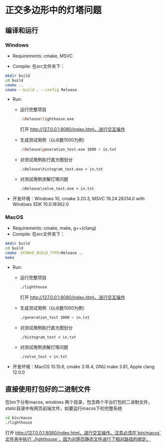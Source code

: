 # 正交多边形中的灯塔问题

## 编译和运行
### Windows

- Requirements: cmake, MSVC

- Compile: 在src文件夹下：

```bash
mkdir build
cd build
cmake ..
cmake --build . --config Release
```

- Run:
  - 运行完整项目

    ```bash
    .\Release\lighthouse.exe
    ```

    打开 http://127.0.0.1:8080/index.html，进行交互操作

  - 生成测试用例（以点数1000为例）

    ```bash
    .\Release\generation_test.exe 1000 > in.txt
    ```

  - 对测试用例执行直方图划分

    ```
    .\Release\histogram_test.exe < in.txt
    ```

  - 对测试用例求解灯塔问题

    ```
    .\Release\solve_test.exe < in.txt
    ```

- 开发环境：Windows 10, cmake 3.20.3, MSVC 19.24.28314.0 with Windows SDK 10.0.18362.0

### MacOS

- Requirements: cmake, make, g++(clang)
- Compile: 在src文件夹下：

```bash
mkdir build
cd build
cmake -DCMAKE_BUILD_TYPE=Release ..
make
```
- Run:

  - 运行完整项目

    ```bash
    ./lighthouse
    ```

    打开 http://127.0.0.1:8080/index.html，进行交互操作

  - 生成测试用例（以点数1000为例）

    ```bash
    ./generation_test 1000 > in.txt
    ```

  - 对测试用例执行直方图划分

    ```
    ./histogram_test < in.txt
    ```

  - 对测试用例求解灯塔问题

    ```
    ./solve_test < in.txt
    ```

- 开发环境：MacOS 10.15.6, cmake 3.18.4, GNU make 3.81, Apple clang 12.0.0

## 直接使用打包好的二进制文件

在bin下分有macos, windows 两个目录，包含两个平台打包的二进制文件，static目录中有网页前端文件，如要运行macos下的完整系统

```bash
cd bin/macos
./lighthouse
```

打开 http://127.0.0.1:8080/index.html，进行交互操作。注意必须在`bin/macos`文件夹中执行`./lighthouse`，因为对网页静态文件进行了相对路径的绑定。




